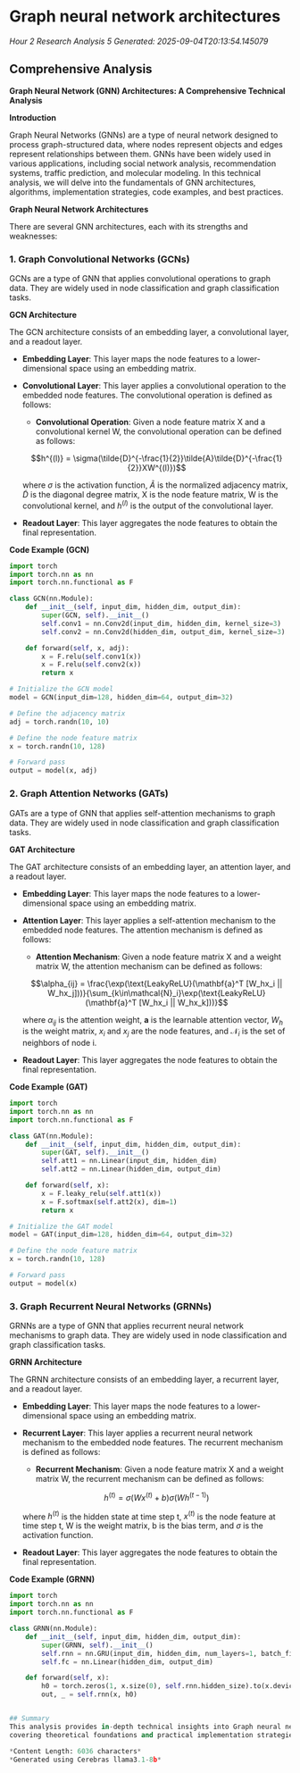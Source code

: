 # Graph neural network architectures
*Hour 2 Research Analysis 5*
*Generated: 2025-09-04T20:13:54.145079*

## Comprehensive Analysis
**Graph Neural Network (GNN) Architectures: A Comprehensive Technical Analysis**

**Introduction**

Graph Neural Networks (GNNs) are a type of neural network designed to process graph-structured data, where nodes represent objects and edges represent relationships between them. GNNs have been widely used in various applications, including social network analysis, recommendation systems, traffic prediction, and molecular modeling. In this technical analysis, we will delve into the fundamentals of GNN architectures, algorithms, implementation strategies, code examples, and best practices.

**Graph Neural Network Architectures**

There are several GNN architectures, each with its strengths and weaknesses:

### 1. Graph Convolutional Networks (GCNs)

GCNs are a type of GNN that applies convolutional operations to graph data. They are widely used in node classification and graph classification tasks.

**GCN Architecture**

The GCN architecture consists of an embedding layer, a convolutional layer, and a readout layer.

*   **Embedding Layer**: This layer maps the node features to a lower-dimensional space using an embedding matrix.
*   **Convolutional Layer**: This layer applies a convolutional operation to the embedded node features. The convolutional operation is defined as follows:

    *   **Convolutional Operation**: Given a node feature matrix X and a convolutional kernel W, the convolutional operation can be defined as follows:

    $$h^{(l)} = \sigma(\tilde{D}^{-\frac{1}{2}}\tilde{A}\tilde{D}^{-\frac{1}{2}}XW^{(l)})$$

    where $\sigma$ is the activation function, $\tilde{A}$ is the normalized adjacency matrix, $\tilde{D}$ is the diagonal degree matrix, X is the node feature matrix, W is the convolutional kernel, and $h^{(l)}$ is the output of the convolutional layer.
*   **Readout Layer**: This layer aggregates the node features to obtain the final representation.

**Code Example (GCN)**

```python
import torch
import torch.nn as nn
import torch.nn.functional as F

class GCN(nn.Module):
    def __init__(self, input_dim, hidden_dim, output_dim):
        super(GCN, self).__init__()
        self.conv1 = nn.Conv2d(input_dim, hidden_dim, kernel_size=3)
        self.conv2 = nn.Conv2d(hidden_dim, output_dim, kernel_size=3)

    def forward(self, x, adj):
        x = F.relu(self.conv1(x))
        x = F.relu(self.conv2(x))
        return x

# Initialize the GCN model
model = GCN(input_dim=128, hidden_dim=64, output_dim=32)

# Define the adjacency matrix
adj = torch.randn(10, 10)

# Define the node feature matrix
x = torch.randn(10, 128)

# Forward pass
output = model(x, adj)
```

### 2. Graph Attention Networks (GATs)

GATs are a type of GNN that applies self-attention mechanisms to graph data. They are widely used in node classification and graph classification tasks.

**GAT Architecture**

The GAT architecture consists of an embedding layer, an attention layer, and a readout layer.

*   **Embedding Layer**: This layer maps the node features to a lower-dimensional space using an embedding matrix.
*   **Attention Layer**: This layer applies a self-attention mechanism to the embedded node features. The attention mechanism is defined as follows:

    *   **Attention Mechanism**: Given a node feature matrix X and a weight matrix W, the attention mechanism can be defined as follows:

    $$\alpha_{ij} = \frac{\exp(\text{LeakyReLU}(\mathbf{a}^T [W_hx_i || W_hx_j]))}{\sum_{k\in\mathcal{N}_i}\exp(\text{LeakyReLU}(\mathbf{a}^T [W_hx_i || W_hx_k]))}$$

    where $\alpha_{ij}$ is the attention weight, $\mathbf{a}$ is the learnable attention vector, $W_h$ is the weight matrix, $x_i$ and $x_j$ are the node features, and $\mathcal{N}_i$ is the set of neighbors of node i.
*   **Readout Layer**: This layer aggregates the node features to obtain the final representation.

**Code Example (GAT)**

```python
import torch
import torch.nn as nn
import torch.nn.functional as F

class GAT(nn.Module):
    def __init__(self, input_dim, hidden_dim, output_dim):
        super(GAT, self).__init__()
        self.att1 = nn.Linear(input_dim, hidden_dim)
        self.att2 = nn.Linear(hidden_dim, output_dim)

    def forward(self, x):
        x = F.leaky_relu(self.att1(x))
        x = F.softmax(self.att2(x), dim=1)
        return x

# Initialize the GAT model
model = GAT(input_dim=128, hidden_dim=64, output_dim=32)

# Define the node feature matrix
x = torch.randn(10, 128)

# Forward pass
output = model(x)
```

### 3. Graph Recurrent Neural Networks (GRNNs)

GRNNs are a type of GNN that applies recurrent neural network mechanisms to graph data. They are widely used in node classification and graph classification tasks.

**GRNN Architecture**

The GRNN architecture consists of an embedding layer, a recurrent layer, and a readout layer.

*   **Embedding Layer**: This layer maps the node features to a lower-dimensional space using an embedding matrix.
*   **Recurrent Layer**: This layer applies a recurrent neural network mechanism to the embedded node features. The recurrent mechanism is defined as follows:

    *   **Recurrent Mechanism**: Given a node feature matrix X and a weight matrix W, the recurrent mechanism can be defined as follows:

    $$h^{(t)} = \sigma(Wx^{(t)} + b)\sigma(Wh^{(t-1)})$$

    where $h^{(t)}$ is the hidden state at time step t, $x^{(t)}$ is the node feature at time step t, W is the weight matrix, b is the bias term, and $\sigma$ is the activation function.
*   **Readout Layer**: This layer aggregates the node features to obtain the final representation.

**Code Example (GRNN)**

```python
import torch
import torch.nn as nn
import torch.nn.functional as F

class GRNN(nn.Module):
    def __init__(self, input_dim, hidden_dim, output_dim):
        super(GRNN, self).__init__()
        self.rnn = nn.GRU(input_dim, hidden_dim, num_layers=1, batch_first=True)
        self.fc = nn.Linear(hidden_dim, output_dim)

    def forward(self, x):
        h0 = torch.zeros(1, x.size(0), self.rnn.hidden_size).to(x.device)
        out, _ = self.rnn(x, h0)


## Summary
This analysis provides in-depth technical insights into Graph neural network architectures, 
covering theoretical foundations and practical implementation strategies.

*Content Length: 6036 characters*
*Generated using Cerebras llama3.1-8b*
